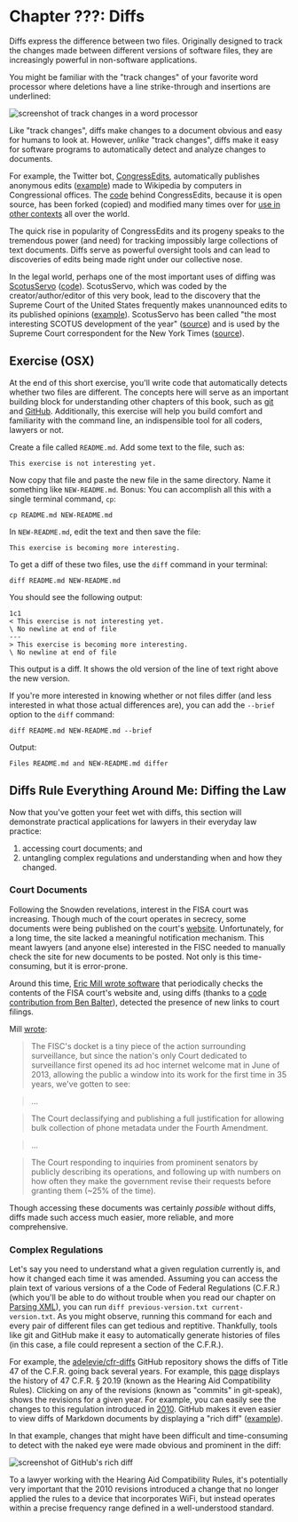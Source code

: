 # Chapter ???: Diffs

Diffs express the difference between two files. Originally designed to track the changes made between different versions of software files, they are increasingly powerful in non-software applications. 

You might be familiar with the "track changes" of your favorite word processor where deletions have a line strike-through and insertions are underlined:

![screenshot of track changes in a word processor](http://i.imgur.com/wwRfTjb.png)

Like "track changes", diffs make changes to a document obvious and easy for humans to look at. However, *unlike* "track changes", diffs make it easy for software programs to automatically detect and analyze changes to documents. 

For example, the Twitter bot, [CongressEdits](https://twitter.com/congressedits), automatically publishes anonymous edits ([example](http://en.wikipedia.org/w/index.php?diff=623325721&oldid=623325294)) made to Wikipedia by computers in Congressional offices. The [code](https://github.com/edsu/anon) behind CongressEdits, because it is open source, has been forked (copied) and modified many times over for [use in other contexts](https://github.com/edsu/anon#community) all over the world.

The quick rise in popularity of CongressEdits and its progeny speaks to the tremendous power (and need) for tracking impossibly large collections of text documents. Diffs serve as powerful oversight tools and can lead to discoveries of edits being made right under our collective nose. 

In the legal world, perhaps one of the most important uses of diffing was [ScotusServo](https://twitter.com/SCOTUS_servo) ([code](https://github.com/vzvenyach/scotus-servo)). ScotusServo, which was coded by the creator/author/editor of this very book, lead to the discovery that the Supreme Court of the United States frequently makes unannounced edits to its published opinions ([example](https://twitter.com/SCOTUS_servo/status/504758688494526466)). ScotusServo has been called "the most interesting SCOTUS development of the year" ([source](https://twitter.com/kedarbhatia/status/481454638466891778)) and is used by the Supreme Court correspondent for the New York Times ([source](https://twitter.com/derekwillis/status/481602952671817728)).

## Exercise (OSX)

At the end of this short exercise, you'll write code that automatically detects whether two files are different. The concepts here will serve as an important building block for understanding other chapters of this book, such as [git]() and [GitHub](). Additionally, this exercise will help you build comfort and familiarity with the command line, an indispensible tool for all coders, lawyers or not.

Create a file called `README.md`. Add some text to the file, such as:

```
This exercise is not interesting yet.
```

Now copy that file and paste the new file in the same directory. Name it something like `NEW-README.md`. Bonus: You can accomplish all this with a single terminal command, `cp`:

```
cp README.md NEW-README.md
```

In `NEW-README.md`, edit the text and then save the file:

```
This exercise is becoming more interesting.
```

To get a diff of these two files, use the `diff` command in your terminal:

```
diff README.md NEW-README.md
```

You should see the following output:

```
1c1
< This exercise is not interesting yet.
\ No newline at end of file
---
> This exercise is becoming more interesting.
\ No newline at end of file
```

This output is a diff. It shows the old version of the line of text right above the new version.

If you're more interested in knowing whether or not files differ (and less interested in what those actual differences are), you can add the `--brief` option to the `diff` command:

```
diff README.md NEW-README.md --brief
```

Output:

```
Files README.md and NEW-README.md differ
```

## Diffs Rule Everything Around Me: Diffing the Law

Now that you've gotten your feet wet with diffs, this section will demonstrate practical applications for lawyers in their everyday law practice: 

1. accessing court documents; and
2. untangling complex regulations and understanding when and how they changed.

### Court Documents

Following the Snowden revelations, interest in the FISA court was increasing. Though much of the court operates in secrecy, some documents were being published on the court's [website](http://www.fisc.uscourts.gov/). Unfortunately, for a long time, the site lacked a meaningful notification mechanism. This meant lawyers (and anyone else) interested in the FISC needed to manually check the site for new documents to be posted. Not only is this time-consuming, but it is error-prone. 

Around this time, [Eric Mill wrote software](https://twitter.com/FISACourt) that periodically checks the contents of the FISA court's website and, using diffs (thanks to a [code contribution from Ben Balter](https://github.com/konklone/fisacourt/pull/1)), detected the presence of new links to court filings.

Mill [wrote](https://konklone.com/post/following-the-fisa-court-new-website-new-data):

> The FISC's docket is a tiny piece of the action surrounding surveillance, but since the nation's only Court dedicated to surveillance first opened its ad hoc internet welcome mat in June of 2013, allowing the public a window into its work for the first time in 35 years, we've gotten to see:

> ...

> The Court declassifying and publishing a full justification for allowing bulk collection of phone metadata under the Fourth Amendment.

> ...

> The Court responding to inquiries from prominent senators by publicly describing its operations, and following up with numbers on how often they make the government revise their requests before granting them (~25% of the time).

Though accessing these documents was certainly *possible* without diffs, diffs made such access much easier, more reliable, and more comprehensive.

### Complex Regulations

Let's say you need to understand what a given regulation currently is, and how it changed each time it was amended. Assuming you can access the plain text of various versions of a the Code of Federal Regulations (C.F.R.) (which you'll be able to do without trouble when you read our chapter on [Parsing XML]()), you can run `diff previous-version.txt current-version.txt`. As you might observe, running this command for each and every pair of different files can get tedious and reptitive. Thankfully, tools like git and GitHub make it easy to automatically generate histories of files (in this case, a file could represent a section of the C.F.R.). 

For example, the [adelevie/cfr-diffs](https://github.com/adelevie/cfr-diffs) GitHub repository shows the diffs of Title 47 of the C.F.R. going back several years. For example, this [page](https://github.com/adelevie/cfr-diffs/commits/master/cfr/title-47/20.19.md) displays the history of 47 C.F.R. § 20.19 (known as the Hearing Aid Compatibility Rules). Clicking on any of the revisions (known as "commits" in git-speak), shows the revisions for a given year. For example, you can easily see the changes to this regulation introduced in [2010](https://github.com/adelevie/cfr-diffs/commit/964e2272b95bbf7c2453839e3559be71ba0ae949). GitHub makes it even easier to view diffs of Markdown documents by displaying a "rich diff" ([example](https://github.com/adelevie/cfr-diffs/commit/964e2272b95bbf7c2453839e3559be71ba0ae949?short_path=5e27c6e#diff-5e27c6e509774e6358f3e291694f9a3f)). 

In that example, changes that might have been difficult and time-consuming to detect with the naked eye were made obvious and prominent in the diff:

![screenshot of GitHub's rich diff](http://i.imgur.com/WgGKp0p.png)

To a lawyer working with the Hearing Aid Compatibility Rules, it's potentially very important that the 2010 revisions introduced a change that no longer applied the rules to a device that incorporates WiFi, but instead operates within a precise frequency range defined in a well-understood standard.


